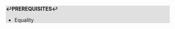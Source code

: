 <div style="margin:2em; background-color: #e0e0e0;">

<strong>↩PREREQUISITES↩</strong>

 * Equality

</div>

